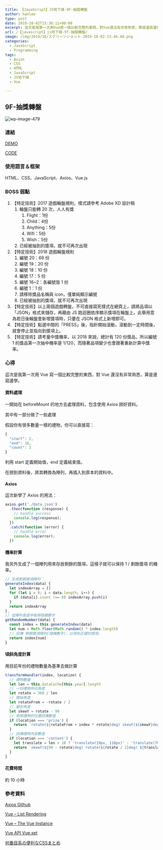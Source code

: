 ```yaml
---
title: 【JavaScript】JS地下城-9F-抽獎轉盤
author: hanlee
type: post
date: 2019-10-02T15:38:11+00:00
excerpt: 這次是我第一次用Vue寫一個比較完整的東西，對Vue還沒有非常熟悉，算是邊寫邊學。
url: /【javascript】js地下城-9f-抽獎轉盤/
image: /img/2019/10/スクリーンショット-2019-10-02-23.46.48.png
categories:
  - JavaScript
  - Programming
tags:
  - Axios
  - CSS
  - HTML
  - JavaScript
  - JS地下城
  - Vue

---
```

## 9F-抽獎轉盤


![wp-image-479](/img/2019/10/スクリーンショット-2019-10-02-23.46.48-1024x648.png)

### 連結

[DEMO][1]

[CODE][2]

### 使用語言＆框架

HTML、CSS、JavaScript、Axios、Vue.js

### BOSS 弱點

  1. 【特定技術】2017 遊戲輪盤規則，樣式請參考 Adobe XD 設計稿
      1. 輪盤只能轉 20 次，人人有獎
          1. Flight：1份
          2. Child：4份
          3. Anything：5份
          4. Wifi：5份
          5. Wish：5份
      2. 已經被抽到的獎項，就不可再次出現
  2. 【特定技術】2018 遊戲輪盤規則
      1. 編號 20：69 份
      2. 編號 19：20 份
      3. 編號 18：10 份
      4. 編號 17：5 份
      5. 編號 16~2：各編號皆 1 份
      6. 編號 1：1 份
      7. 請移除獎品名稱與 icon，僅單純顯示編號
      8. 已經被抽到的獎項，就不可再次出現
  3. 【特定技術】以上兩個遊戲轉盤，不可直接寫死樣式在網頁上，請將品項以「JSON」格式來儲存，再藉由 JS 跑迴圈依序顯示獎項在輪盤上，此舉用意為若日後輪盤會新增獎項時，只要在 JSON 格式上新增即可。
  4. 【特定技術】點選中間的「PRESS」後，指針開始滾動，滾動到一定時間後，就會停止並指向到獎項上。
  5. 【特定技術】請考量中獎機率，以 2018 來說，總計有 120 份獎品，所以編號 1 的獎品第一次抽中機率是 1/120，而隨著品項變少也會跟著重新計算中獎率。

### 心得

這次是我第一次用 Vue 寫一個比較完整的東西，對 Vue 還沒有非常熟悉，算是邊寫邊學。

#### 資料處理

一開始在 beforeMount 的地方去處理資料，包含使用 Axios 撈好資料。

其中有一部分做了一些處理

假設你有很多數量一樣的禮物，你可以直接寫：

```js
{
  "start": 2,
  "end": 16,
  "count": 1
}
```

利用 start 定義開始值，end 定義結束值。

在撈到資料後，將其轉換為陣列，再插入到原本的資料中。

#### Axios

這次新學了 Axios 的用法：

```js
axios.get('./data.json')
  .then(function (response) {
    // handle success
    console.log(response);
  })
  .catch(function (error) {
    // handle error
    console.log(error);
  })
```

#### 機率計算

我另外生成了一個陣列用來存放剩餘的獎項，這樣子就可以保持 1 / 剩餘獎項 的機率。

```js
// 生成剩餘獎項陣列
generateIndex(data) {
  let indexArray = []
  for (let i = 0; i < data.length; i++) {
    if (data[i].count !== 0) indexArray.push(i)
  }
  return indexArray
},
// 從陣列長度中取得隨機數字
getRandomNumber(data) {
  const index = this.generateIndex(data)
  let num = Math.floor(Math.random() * index.length)
  // 回傳 剩餘獎項陣列[隨機數字]，以得到正確的獎項。
  return index[num]
}
```

#### 頃斜角度計算

用目前年份的禮物數量為基準去做計算

```js
transformHandler(index, location) {
  // 禮物數量
  let len = this.dataCache[this.year].length
  // 一份禮物所佔角度
  let rotate = 360 / len
  // 開始角度
  let rotateFrom = -rotate / 2
  // 變形角度
  let skewY = rotate - 90
  // 依照禮物的位置回傳數值
  if (location === 'prize') {
    return `rotate(${rotateFrom + index * rotate}deg) skewY(${skewY}deg)`
  }
  // 回傳禮物內容數值
  if (location === 'content') {
    let translate = len > 10 ? 'translate(19px, 110px)' : 'translate(70px, 45px)'
    return `skewY(${90 - rotate}deg) rotate(${rotate / 2}deg) ${translate}`
  }
}
```

#### 花費時間

約 10 小時

### 參考資料

[Axios Github][3]

[Vue &#8211; List Rendering][4]

[Vue &#8211; The Vue Instance][5]

[Vue API Vue.set][6]

[何番目系の便利なCSSまとめ][7]

 [1]: https://hannoeru.github.io/lucky-wheel/
 [2]: https://github.com/hannoeru/lucky-wheel
 [3]: https://github.com/axios/axios
 [4]: https://vuejs.org/v2/guide/list.html
 [5]: https://vuejs.org/v2/guide/instance.html
 [6]: https://jp.vuejs.org/v2/api/#Vue-set
 [7]: https://qiita.com/ituki_b/items/62a752389385de7ba4a2